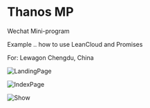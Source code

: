 # Thanos MP
Wechat Mini-program 

Example .. how to use LeanCloud and Promises

For: Lewagon Chengdu, China

![LandingPage](https://github.com/pitipon/Thanos-MP/blob/master/screenshots/Screen%20Shot%202018-05-13%20at%2017.05.40.png)


![IndexPage](https://github.com/pitipon/Thanos-MP/blob/master/screenshots/Screen%20Shot%202018-05-13%20at%2017.05.52.png)

![Show](https://github.com/pitipon/Thanos-MP/blob/master/screenshots/Screen%20Shot%202018-05-13%20at%2023.15.40.png)